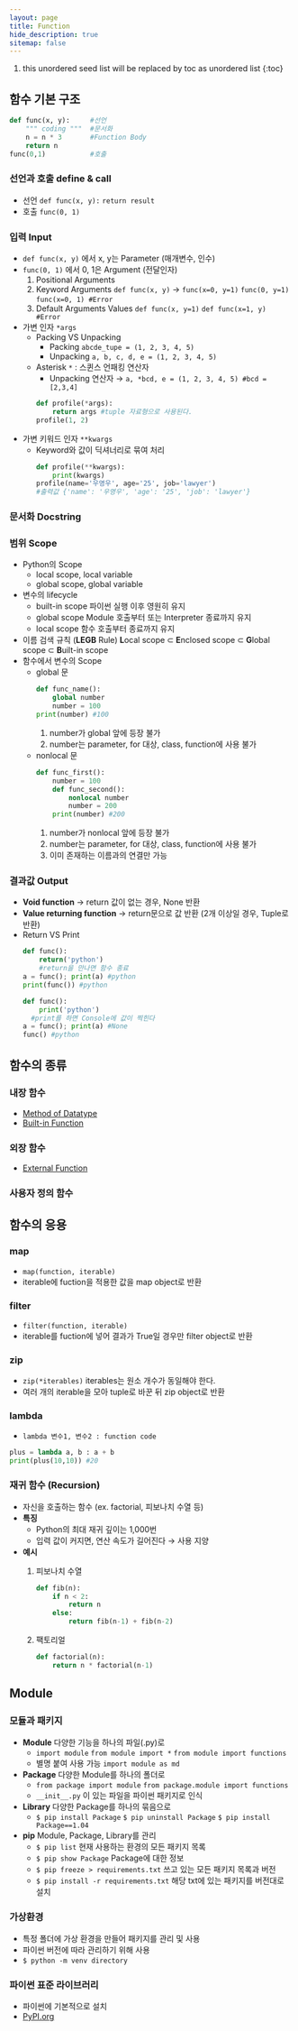 ```yaml
---
layout: page
title: Function
hide_description: true
sitemap: false
---
```

1. this unordered seed list will be replaced by toc as unordered list
{:toc}

## 함수 기본 구조
```python
def func(x, y):     #선언
	""" coding """  #문서화
	n = n * 3       #Function Body
	return n
func(0,1)           #호출
```

### 선언과 호출 define & call
- 선언 `def func(x, y):` `return result`
- 호출 `func(0, 1)`

### 입력 Input
- `def func(x, y)` 에서 x, y는 Parameter (매개변수, 인수)
- `func(0, 1)` 에서 0, 1은 Argument (전달인자)
    1. Positional Arguments
    2. Keyword Arguments
        `def func(x, y)` → `func(x=0, y=1)` `func(0, y=1)` `func(x=0, 1) #Error`
    3. Default Arguments Values
        `def func(x, y=1)` `def func(x=1, y) #Error`
- 가변 인자 `*args`
    - Packing VS Unpacking
        - Packing `abcde_tupe = (1, 2, 3, 4, 5)`
        - Unpacking `a, b, c, d, e = (1, 2, 3, 4, 5)`
    - Asterisk `*` : 스퀸스 언패킹 연산자
        - Unpacking 연산자 → `a, *bcd, e = (1, 2, 3, 4, 5) #bcd = [2,3,4]`
        ```python
        def profile(*args):
        	return args #tuple 자료형으로 사용된다.
        profile(1, 2)
        ```
- 가변 키워드 인자 `**kwargs`
    - Keyword와 값이 딕셔너리로 묶여 처리
        ```python
        def profile(**kwargs):
        	print(kwargs)
        profile(name='우영우', age='25', job='lawyer')
        #출력값 {'name': '우영우', 'age': '25', 'job': 'lawyer'}
        ```

### 문서화 Docstring

### 범위 Scope
- Python의 Scope
    - local scope, local variable
    - global scope, global variable
- 변수의 lifecycle
    - built-in scope 파이썬 실행 이후 영원히 유지
    - global scope Module 호출부터 또는 Interpreter 종료까지 유지
    - local scope 함수 호출부터 종료까지 유지
- 이름 검색 규칙 (**LEGB** Rule)
    **L**ocal scope ⊂ **E**nclosed scope ⊂ **G**lobal scope ⊂ **B**uilt-in scope
- 함수에서 변수의 Scope
    - global 문
        ```python
        def func_name():
        	global number
        	number = 100
        print(number) #100
        ```
        1. number가 global 앞에 등장 불가
        2. number는 parameter, for 대상, class, function에 사용 불가
    - nonlocal 문
        ```python
        def func_first():
        	number = 100
        	def func_second():
        		nonlocal number
        		number = 200
        	print(number) #200
        ```
        1. number가 nonlocal 앞에 등장 불가
        2. number는 parameter, for 대상, class, function에 사용 불가
        3. 이미 존재하는 이름과의 연결만 가능

### 결과값 Output
- **Void function** → return 값이 없는 경우, None 반환
- **Value returning function** → return문으로 값 반환 (2개 이상일 경우, Tuple로 반환)
- Return VS Print
    ```python
    def func():
    	return('python')
    	#return을 만나면 함수 종료
    a = func(); print(a) #python
    print(func()) #python
    ```
    ```python
    def func():
    	print('python')
      #print를 하면 Console에 값이 찍힌다
    a = func(); print(a) #None
    func() #python
    ```

## 함수의 종류
### 내장 함수
- [Method of Datatype](method_of_datatype.md)
- [Built-in Function](built_in_function.md)

### 외장 함수
- [External Function](external_function.md)

### 사용자 정의 함수

## 함수의 응용

### map
- `map(function, iterable)`
- iterable에 fuction을 적용한 값을 map object로 반환

### filter
- `filter(function, iterable)`
- iterable를 fuction에 넣어 결과가 True일 경우만 filter object로 반환

### zip
- `zip(*iterables)` iterables는 원소 개수가 동일해야 한다.
- 여러 개의 iterable을 모아 tuple로 바꾼 뒤 zip object로 반환

### lambda
- `lambda 변수1, 변수2 : function code`
```python
plus = lambda a, b : a + b
print(plus(10,10)) #20
```

### 재귀 함수 (Recursion)
- 자신을 호출하는 함수 (ex. factorial, 피보나치 수열 등)
- **특징**
    - Python의 최대 재귀 깊이는 1,000번
    - 입력 값이 커지면, 연산 속도가 길어진다 → 사용 지양
- **예시**
    1. 피보나치 수열
        ```python
        def fib(n):
            if n < 2:
                return n
            else:
                return fib(n-1) + fib(n-2)
        ```

    2. 팩토리얼
        ```python
        def factorial(n):
            return n * factorial(n-1)
        
        ```

## Module

### 모듈과 패키지
- **Module** 다양한 기능을 하나의 파일(.py)로
    - `import module` `from module import *` `from module import functions`
    - 별명 붙여 사용 가능 `import module as md`
- **Package** 다양한 Module를 하나의 폴더로
    - `from package import module` `from package.module import functions`
    - `__init__.py` 이 있는 파일을 파이썬 패키지로 인식
- **Library** 다양한 Package를 하나의 묶음으로
    - `$ pip install Package` `$ pip uninstall Package` `$ pip install Package==1.04`
- **pip** Module, Package, Library를 관리
    - `$ pip list` 현재 사용하는 환경의 모든 패키지 목록
    - `$ pip show Package` Package에 대한 정보
    - `$ pip freeze > requirements.txt` 쓰고 있는 모든 패키지 목록과 버전
    - `$ pip install -r requirements.txt` 해당 txt에 있는 패키지를 버전대로 설치

### 가상환경
- 특정 폴더에 가상 환경을 만들어 패키지를 관리 및 사용
- 파이썬 버전에 따라 관리하기 위해 사용
- `$ python -m venv directory`

### 파이썬 표준 라이브러리
- 파이썬에 기본적으로 설치
- [PyPI.org](http://PyPI.org)
